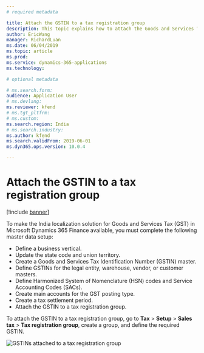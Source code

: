 ```yaml
---
# required metadata

title: Attach the GSTIN to a tax registration group
description: This topic explains how to attach the Goods and Services Tax Identification Number (GSTIN) to a tax registration group. This task is part of the master data setup that is required to make the India localization solution for GST available.
author: EricWang
manager: RichardLuan
ms.date: 06/04/2019
ms.topic: article
ms.prod: 
ms.service: dynamics-365-applications
ms.technology: 

# optional metadata

# ms.search.form: 
audience: Application User
# ms.devlang: 
ms.reviewer: kfend
# ms.tgt_pltfrm: 
# ms.custom: 
ms.search.region: India
# ms.search.industry: 
ms.author: kfend
ms.search.validFrom: 2019-06-01
ms.dyn365.ops.version: 10.0.4

---
```


# Attach the GSTIN to a tax registration group

[!include [banner](../includes/banner.md)]

To make the India localization solution for Goods and Services Tax (GST) in Microsoft Dynamics 365 Finance available, you must complete the following master data setup:

- Define a business vertical.
- Update the state code and union territory.
- Create a Goods and Services Tax Identification Number (GSTIN) master.
- Define GSTINs for the legal entity, warehouse, vendor, or customer masters.
- Define Harmonized System of Nomenclature (HSN) codes and Service Accounting Codes (SACs).
- Create main accounts for the GST posting type.
- Create a tax settlement period.
- Attach the GSTIN to a tax registration group.

To attach the GSTIN to a tax registration group, go to **Tax** \> **Setup** \> **Sales tax** \> **Tax registration group**, create a group, and define the required GSTIN.

![GSTINs attached to a tax registration group](media/tax-registration-group_upd.png)
